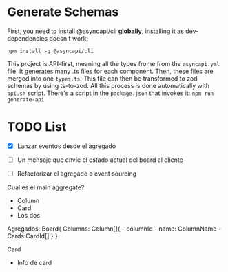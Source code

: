 
# Generate Schemas
First, you need to install @asyncapi/cli **globally**, installing it as dev-dependencies doesn't work:

`npm install -g @asyncapi/cli`

This project is API-first, meaning all the types frome from the `asyncapi.yml` file. It generates many .ts files for each component. Then, these files are merged into one `types.ts`. This file can then be transformed to zod schemas by using ts-to-zod. All this process is done automatically with `api.sh` script. There's a script in the `package.json` that invokes it: `npm run generate-api`


# TODO List

* [x] Lanzar eventos desde el agregado
* [ ] Un mensaje que envíe el estado actual del board al cliente
* [ ] Refactorizar el agregado a event sourcing


Cual es el main aggregate?
- Column
- Card
- Los dos



Agregados:
Board{
    Columns: Column[]{
     - columnId
     - name: ColumnName
     - Cards:CardId[]
 }
 }

Card
  - Info de card